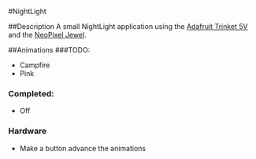 #NightLight

##Description
A small NightLight application using the [Adafruit Trinket 5V](https://www.adafruit.com/product/1501) and the [NeoPixel Jewel](https://www.adafruit.com/product/2226).

##Animations
###TODO:
* Campfire
* Pink

### Completed:
* Off

### Hardware
* Make a button advance the animations